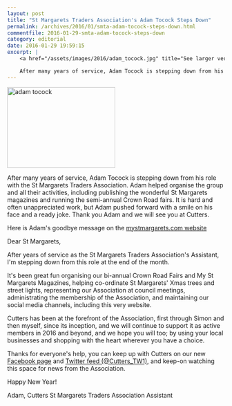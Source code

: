 ```yaml
---
layout: post
title: "St Margarets Traders Association's Adam Tocock Steps Down"
permalink: /archives/2016/01/smta-adam-tocock-steps-down.html
commentfile: 2016-01-29-smta-adam-tocock-steps-down
category: editorial
date: 2016-01-29 19:59:15
excerpt: |
    <a href="/assets/images/2016/adam_tocock.jpg" title="See larger version of - adam tocock"><img src="/assets/images/2016/adam_tocock_thumb.jpg" width="150" height="112" alt="adam tocock" class="photo right" /></a>

    After many years of service, Adam Tocock is stepping down from his role with the St Margarets Traders Association.  Adam helped organise the group and all their activities, including publishing the wonderful St Margarets magazines and running the semi-annual Crown Road fairs.  It is hard and often unappreciated work, but Adam pushed forward with a smile on his face and a ready joke.  Thank you Adam and we will see you at Cutters.
---
```


<a href="/assets/images/2016/adam_tocock.jpg" title="See larger version of - adam tocock"><img src="/assets/images/2016/adam_tocock_thumb.jpg" width="250" height="187" alt="adam tocock" class="photo right" /></a>

After many years of service, Adam Tocock is stepping down from his role with the St Margarets Traders Association. Adam helped organise the group and all their activities, including publishing the wonderful St Margarets magazines and running the semi-annual Crown Road fairs. It is hard and often unappreciated work, but Adam pushed forward with a smile on his face and a ready joke. Thank you Adam and we will see you at Cutters.

Here is Adam's goodbye message on the [mystmargarets.com website](http://www.mystmargarets.com/2015/12/goodbye_from_adam_our_assistant.shtml)

<div markdown="1" class="letter">
Dear St Margarets,

After years of service as the St Margarets Traders Association's Assistant, I'm stepping down from this role at the end of the month.

It's been great fun organising our bi-annual Crown Road Fairs and My St Margarets Magazines, helping co-ordinate St Margarets' Xmas trees and street lights, representing our Association at council meetings, administrating the membership of the Association, and maintaining our social media channels, including this very website.

Cutters has been at the forefront of the Association, first through Simon and then myself, since its inception, and we will continue to support it as active members in 2016 and beyond, and we hope you will too; by using your local businesses and shopping with the heart wherever you have a choice.

Thanks for everyone's help, you can keep up with Cutters on our new [Facebook page](http://www.facebook.com/CuttersTW1) and [Twitter feed (@Cutters\_TW1)](http://www.twitter.com/Cutters_TW1), and keep-on watching this space for news from the Association.

Happy New Year!

Adam, Cutters
St Margarets Traders Association Assistant

</div>
